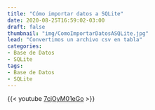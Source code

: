```yaml
---
title: "Cómo importar datos a SQLite"
date: 2020-08-25T16:59:02-03:00
draft: false
thumbnail: "img/ComoImportarDatosASQLite.jpg"
lead: "Convertimos un archivo csv en tabla"
categories:
- Base de Datos
- SQLite
tags:
- Base de Datos
- SQLite
---
```


{{< youtube [7cjOyM01eGo](https://youtu.be/7cjOyM01eGo) >}}